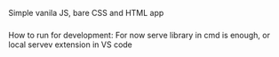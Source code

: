 Simple vanila JS, bare CSS and HTML app

###

How to run for development:
For now serve library in cmd is enough, or local servev extension in VS code

